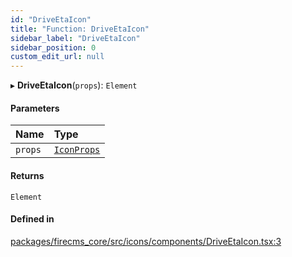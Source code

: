 ```yaml
---
id: "DriveEtaIcon"
title: "Function: DriveEtaIcon"
sidebar_label: "DriveEtaIcon"
sidebar_position: 0
custom_edit_url: null
---
```


▸ **DriveEtaIcon**(`props`): `Element`

#### Parameters

| Name | Type |
| :------ | :------ |
| `props` | [`IconProps`](../types/IconProps.md) |

#### Returns

`Element`

#### Defined in

[packages/firecms_core/src/icons/components/DriveEtaIcon.tsx:3](https://github.com/FireCMSco/firecms/blob/d45f3739/packages/firecms_core/src/icons/components/DriveEtaIcon.tsx#L3)
